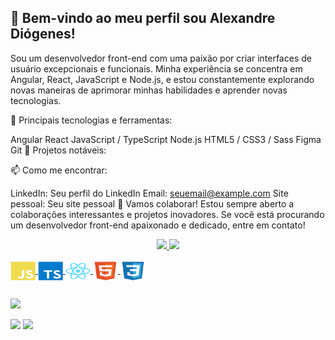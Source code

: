 ## 👋 Bem-vindo ao meu perfil sou Alexandre Diógenes!

Sou um desenvolvedor front-end com uma paixão por criar interfaces de usuário excepcionais e funcionais. Minha experiência se concentra em Angular, React, JavaScript e Node.js, e estou constantemente explorando novas maneiras de aprimorar minhas habilidades e aprender novas tecnologias.

🚀 Principais tecnologias e ferramentas:

Angular
React
JavaScript / TypeScript
Node.js
HTML5 / CSS3 / Sass
Figma
Git
💼 Projetos notáveis:

📫 Como me encontrar:

LinkedIn: Seu perfil do LinkedIn
Email: seuemail@example.com
Site pessoal: Seu site pessoal
🤝 Vamos colaborar!
Estou sempre aberto a colaborações interessantes e projetos inovadores. Se você está procurando um desenvolvedor front-end apaixonado e dedicado, entre em contato!

<div align="center">
  <a href="https://github.com/alexandrediogenes">
  <img height="180em" src="https://github-readme-stats.vercel.app/api?username=alexandrediogenes&show_icons=true&theme=dracula&include_all_commits=true&count_private=true"/>
  <img height="180em" src="https://github-readme-stats.vercel.app/api/top-langs/?username=alexandrediogenes&layout=compact&langs_count=7&theme=dracula"/>
</div>
  
  <div style="display: inline_block"><br>
  <img align="center" alt="Rafa-Js" height="30" width="40" src="https://raw.githubusercontent.com/devicons/devicon/master/icons/javascript/javascript-plain.svg">
  <img align="center" alt="Rafa-Ts" height="30" width="40" src="https://raw.githubusercontent.com/devicons/devicon/master/icons/typescript/typescript-plain.svg">
  <img align="center" alt="Rafa-React" height="30" width="40" src="https://raw.githubusercontent.com/devicons/devicon/master/icons/react/react-original.svg">
  <img align="center" alt="Rafa-HTML" height="30" width="40" src="https://raw.githubusercontent.com/devicons/devicon/master/icons/html5/html5-original.svg">
  <img align="center" alt="Rafa-CSS" height="30" width="40" src="https://raw.githubusercontent.com/devicons/devicon/master/icons/css3/css3-original.svg">
  
 
</div>

  ##
  <div> 
  
  <a href="https://instagram.com/xandediogenes" target="_blank"><img src="https://img.shields.io/badge/-Instagram-%23E4405F?style=for-the-badge&logo=instagram&logoColor=white" target="_blank"></a>
  
  <a href = "mailto:alexandrediogenes92@gmail.com"><img src="https://img.shields.io/badge/-Gmail-%23333?style=for-the-badge&logo=gmail&logoColor=white" target="_blank"></a>
  <a href="https://www.linkedin.com/in/alexandre-diogenes" target="_blank"><img src="https://img.shields.io/badge/-LinkedIn-%230077B5?style=for-the-badge&logo=linkedin&logoColor=white" target="_blank"></a> 
 
 
 
</div>

